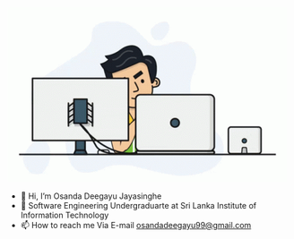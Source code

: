 ![](Images/programmer.gif)


-    👋 Hi, I’m Osanda Deegayu Jayasinghe
- 👀 Software Engineering Undergraduarte at Sri Lanka Institute of Information Technology
- 📫 How to reach me Via E-mail osandadeegayu99@gmail.com

<!---
Osandajayasinghe/Osandajayasinghe is a ✨ special ✨ repository because its `README.md` (this file) appears on your GitHub profile.
You can click the Preview link to take a look at your changes.
--->

